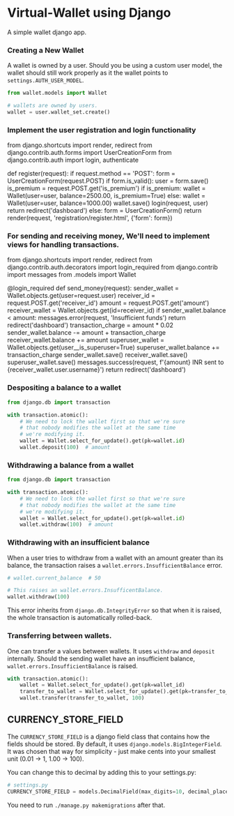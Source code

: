 Virtual-Wallet using Django
===

A simple wallet django app.

### Creating a New Wallet

A wallet is owned by a user. Should you be using a custom
user model, the wallet should still work properly as it
the wallet points to `settings.AUTH_USER_MODEL`.

```python
from wallet.models import Wallet

# wallets are owned by users.
wallet = user.wallet_set.create()
```
### Implement the user registration and login functionality

  from django.shortcuts import render, redirect
from django.contrib.auth.forms import UserCreationForm
from django.contrib.auth import login, authenticate

def register(request):
    if request.method == 'POST':
        form = UserCreationForm(request.POST)
        if form.is_valid():
            user = form.save()
            is_premium = request.POST.get('is_premium')
            if is_premium:
                wallet = Wallet(user=user, balance=2500.00, is_premium=True)
            else:
                wallet = Wallet(user=user, balance=1000.00)
            wallet.save()
            login(request, user)
            return redirect('dashboard')
    else:
        form = UserCreationForm()
    return render(request, 'registration/register.html', {'form': form})
    
### For sending and receiving money, We'll need to implement views for handling transactions. 

from django.shortcuts import render, redirect
from django.contrib.auth.decorators import login_required
from django.contrib import messages
from .models import Wallet

@login_required
def send_money(request):
    sender_wallet = Wallet.objects.get(user=request.user)
    receiver_id = request.POST.get('receiver_id')
    amount = request.POST.get('amount')
    receiver_wallet = Wallet.objects.get(id=receiver_id)
    if sender_wallet.balance < amount:
        messages.error(request, 'Insufficient funds')
        return redirect('dashboard')
    transaction_charge = amount * 0.02
    sender_wallet.balance -= amount + transaction_charge
    receiver_wallet.balance += amount
    superuser_wallet = Wallet.objects.get(user__is_superuser=True)
    superuser_wallet.balance += transaction_charge
    sender_wallet.save()
    receiver_wallet.save()
    superuser_wallet.save()
    messages.success(request, f'{amount} INR sent to {receiver_wallet.user.username}')
    return redirect('dashboard')


### Despositing a balance to a wallet

```python
from django.db import transaction

with transaction.atomic():
    # We need to lock the wallet first so that we're sure
    # that nobody modifies the wallet at the same time 
    # we're modifying it.
    wallet = Wallet.select_for_update().get(pk=wallet.id)
    wallet.deposit(100)  # amount
```

### Withdrawing a balance from a wallet

```python
from django.db import transaction

with transaction.atomic():
    # We need to lock the wallet first so that we're sure
    # that nobody modifies the wallet at the same time 
    # we're modifying it.
    wallet = Wallet.select_for_update().get(pk=wallet.id)
    wallet.withdraw(100)  # amount
```

### Withdrawing with an insufficient balance

When a user tries to withdraw from a wallet with an amount
greater than its balance, the transaction raises a
`wallet.errors.InsufficientBalance` error.

```python
# wallet.current_balance  # 50

# This raises an wallet.errors.InsufficentBalance.
wallet.withdraw(100)
```

This error inherits from `django.db.IntegrityError` so that
when it is raised, the whole transaction is automatically
rolled-back.

### Transferring between wallets.

One can transfer a values between wallets. It uses
`withdraw` and `deposit` internally. Should the sending
wallet have an insufficient balance,
`wallet.errors.InsufficientBalance` is raised.

```python
with transaction.atomic():
    wallet = Wallet.select_for_update().get(pk=wallet_id)
    transfer_to_wallet = Wallet.select_for_update().get(pk=transfer_to_wallet_id)
    wallet.transfer(transfer_to_wallet, 100)
```

CURRENCY_STORE_FIELD
---

The `CURRENCY_STORE_FIELD` is a django field class that
contains how the fields should be stored. By default,
it uses `django.models.BigIntegerField`. It was chosen that
way for simplicity - just make cents into your smallest 
unit (0.01 -> 1, 1.00 -> 100).

You can change this to decimal by adding this to your
settings.py:

```python
# settings.py
CURRENCY_STORE_FIELD = models.DecimalField(max_digits=10, decimal_places=2)
```

You need to run `./manage.py makemigrations` after that.
